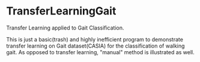 # TransferLearningGait
Transfer Learning applied to Gait Classification.

This is just a basic(trash) and highly inefficient program to demonstrate transfer learning on Gait dataset(CASIA) for the classification of walking gait. As opposed to transfer learning, "manual" method is illustrated as well.

